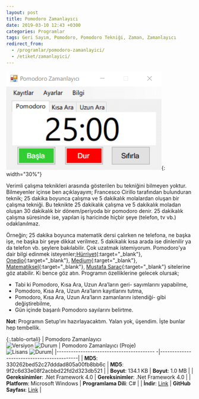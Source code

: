```yaml
---
layout: post
title: Pomodoro Zamanlayıcı
date: 2019-03-10 12:43 +0300
categories: Programlar
tags: Geri Sayım, Pomodoro, Pomodoro Tekniği, Zaman, Zamanlayıcı
redirect_from:
  - /programlar/pomodoro-zamanlayici/
  - /etiket/zamanlayici/
---
```

![pomodoro-zamanlayici](/images/programlar/pomodoro-zamanlayici.png){: width="30%"}

Verimli çalışma teknikleri arasında gösterilen bu tekniğini bilmeyen yoktur. Bilmeyenler içinse ben açıklayayım; Francesco Cirillo tarafından bulunduran teknik; 25 dakika boyunca çalışma ve 5 dakikalık molalardan oluşan bir çalışma tekniği. Bu teknikte 25 dakikalık çalışma ve 5 dakikalık moladan oluşan 30 dakikalık bir dönem/periyoda bir pomodoro denir. 25 dakikalık çalışma süresinde ise, yapılan iş haricinde hiçbir şeye (telefon, tv vb.) odaklanılmaz.

Örneğin; 25 dakika boyunca matematik dersi çalırken ne telefona, ne başka işe, ne başka bir şeye dikkat verilmez. 5 dakikalık kısa arada ise dinlenilir ya da telefon vb. şeylere bakılabilir. Çok uzatmak istemiyorum. Pomodoro'ya dair bilgi edinmek isteyenler;[Hürriyet](http://www.hurriyet.com.tr/ekonomi/kobi/pomodoro-teknigi-ile-zamaninizi-kolayca-yonetin-40902183){:target="_blank"}, [Onedio](https://onedio.com/haber/11-madde-ile-verimli-calisamama-derdini-sonsuza-kadar-bitiren-pomodoro-teknigi-628834){:target="_blank"}, [Medium](https://medium.com/t%C3%BCrkiye/pomodoro-tekni%C4%9Fi-ile-%C3%A7al%C4%B1%C5%9Fma-performans%C4%B1m%C4%B1-nas%C4%B1l-artt%C4%B1rd%C4%B1m-3f194dd227a7){:target="_blank"}, [Matematiksel](https://www.matematiksel.org/verimli-bir-calisma-metodu-pomodoro-teknigi/){:target="_blank"}, [Mustafa Saraç](http://mustafasarac.com/zamani-verimli-kullanmak-pomodoro-teknigi/){:target="_blank"} sitelerine göz atabilir. Ki bence göz atın. Programın özelliklerine gelecek olursak;

- Tabi ki Pomodoro, Kısa Ara, Uzun Ara’ların geri- sayımlarını yapabilme,
- Pomodoro, Kısa Ara, Uzun Ara’ların kayıtlarını tutma,
- Pomodoro, Kısa Ara, Uzun Ara’ların zamanlarını istendiği- gibi değiştirebilme,
- Gün içinde başarılı Pomodoro sayılarını belirtme.

**Not**: Programın Setup’ını hazırlayacaktım. Yalan yok, üşendim. İşte bunlar hep tembellik.

{:.tablo-ortali}
| Pomodoro Zamanlayıcı<br>![Versiyon](https://img.shields.io/badge/Versiyon-1.00-blueviolet.svg?style=flat) ![Durum](https://img.shields.io/badge/Durum-Çalışıyor-success.svg?style=flat) | Pomodoro Zamanlayıcı (Proje)<br>![Lisans](https://img.shields.io/badge/Lisans-MIT-blue.svg?style=flat) ![Durum](https://img.shields.io/badge/Proje-Devam_Ediyor-success.svg?style=flat)|
|----------------------------------------- -|-------------------------------------------|
| **MD5**: 330262bed52c27dddad805a00fb8bb6c | **MD5**: 9f2c6d33e08f2acbbd22fd2d323db521 | 
| **Boyut**: 134.1 KB                       | **Boyut**: 1.0 MB                         |
| **Gereksinimler**: .Net Framework 4.0     | **Gereksinimler**: .Net Framework 4.0     |
| **Platform**: Microsoft Windows           | **Programlama Dili**: C#                  |
| **İndir**: [Link](https://www.dropbox.com/s/v6g90bjmudwo8o6/pomodoro-zamanlayici.zip?dl=1)         | **GitHub Sayfası**: [Link](https://github.com/Umut-D/Pomodoro-Zamanlayici)                      |
